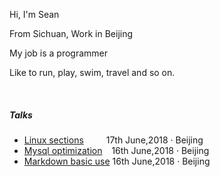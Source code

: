 


Hi, I'm Sean

From Sichuan, Work in Beijing

My job is a programmer

Like to run, play, swim, travel and so on.



<br/>

##### Talks

- [Linux sections][1] &emsp;&emsp;           17th June,2018 · Beijing
- [Mysql optimization][2] &ensp;       16th June,2018 · Beijing
- [Markdown basic use][3]       16th June,2018 · Beijing

[1]: https://xuchaobing01.github.io/2018/06/17/linux/
[2]: https://xuchaobing01.github.io/2018/06/16/mysql/
[3]: https://xuchaobing01.github.io/2018/06/16/use-markdown/



